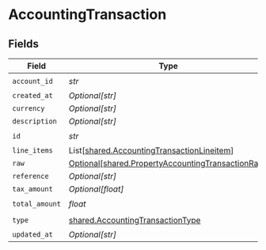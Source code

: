 # AccountingTransaction


## Fields

| Field                                                                                                        | Type                                                                                                         | Required                                                                                                     | Description                                                                                                  |
| ------------------------------------------------------------------------------------------------------------ | ------------------------------------------------------------------------------------------------------------ | ------------------------------------------------------------------------------------------------------------ | ------------------------------------------------------------------------------------------------------------ |
| `account_id`                                                                                                 | *str*                                                                                                        | :heavy_check_mark:                                                                                           | N/A                                                                                                          |
| `created_at`                                                                                                 | *Optional[str]*                                                                                              | :heavy_minus_sign:                                                                                           | N/A                                                                                                          |
| `currency`                                                                                                   | *Optional[str]*                                                                                              | :heavy_minus_sign:                                                                                           | N/A                                                                                                          |
| `description`                                                                                                | *Optional[str]*                                                                                              | :heavy_minus_sign:                                                                                           | N/A                                                                                                          |
| `id`                                                                                                         | *str*                                                                                                        | :heavy_check_mark:                                                                                           | N/A                                                                                                          |
| `line_items`                                                                                                 | List[[shared.AccountingTransactionLineitem](../../models/shared/accountingtransactionlineitem.md)]           | :heavy_minus_sign:                                                                                           | N/A                                                                                                          |
| `raw`                                                                                                        | [Optional[shared.PropertyAccountingTransactionRaw]](../../models/shared/propertyaccountingtransactionraw.md) | :heavy_minus_sign:                                                                                           | N/A                                                                                                          |
| `reference`                                                                                                  | *Optional[str]*                                                                                              | :heavy_minus_sign:                                                                                           | N/A                                                                                                          |
| `tax_amount`                                                                                                 | *Optional[float]*                                                                                            | :heavy_minus_sign:                                                                                           | N/A                                                                                                          |
| `total_amount`                                                                                               | *float*                                                                                                      | :heavy_check_mark:                                                                                           | N/A                                                                                                          |
| `type`                                                                                                       | [shared.AccountingTransactionType](../../models/shared/accountingtransactiontype.md)                         | :heavy_check_mark:                                                                                           | N/A                                                                                                          |
| `updated_at`                                                                                                 | *Optional[str]*                                                                                              | :heavy_minus_sign:                                                                                           | N/A                                                                                                          |